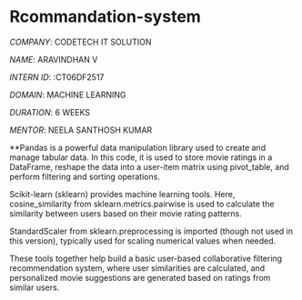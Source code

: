 # Rcommandation-system

*COMPANY*: CODETECH IT SOLUTION

*NAME*: ARAVINDHAN V

*INTERN ID*: :CT06DF2517

*DOMAIN*: MACHINE LEARNING

*DURATION*: 6 WEEKS

*MENTOR*: NEELA SANTHOSH KUMAR

**Pandas is a powerful data manipulation library used to create and manage tabular data. In this code, it is used to store movie ratings in a DataFrame, reshape the data into a user-item matrix using pivot_table, and perform filtering and sorting operations.

Scikit-learn (sklearn) provides machine learning tools. Here, cosine_similarity from sklearn.metrics.pairwise is used to calculate the similarity between users based on their movie rating patterns.

StandardScaler from sklearn.preprocessing is imported (though not used in this version), typically used for scaling numerical values when needed.

These tools together help build a basic user-based collaborative filtering recommendation system, where user similarities are calculated, and personalized movie suggestions are generated based on ratings from similar users.
